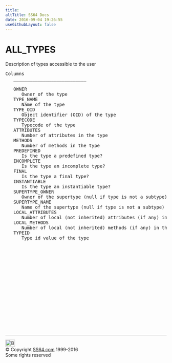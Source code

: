 ```yaml
---
title:
altTitle: SS64 Docs
date: 2016-09-04 19:26:55
useGithubLayout: false
---
```

<!-- #BeginLibraryItem "/Library/head_orad.lbi" --><!-- #EndLibraryItem --><h1>ALL_TYPES </h1><p> Description of types accessible to the user </p> 
 
<pre>Columns
   ___________________________
 
   OWNER
      Owner of the type
   TYPE_NAME
      Name of the type
   TYPE_OID
      Object identifier (OID) of the type
   TYPECODE
      Typecode of the type
   ATTRIBUTES
      Number of attributes in the type
   METHODS
      Number of methods in the type
   PREDEFINED
      Is the type a predefined type?
   INCOMPLETE
      Is the type an incomplete type?
   FINAL
      Is the type a final type?
   INSTANTIABLE
      Is the type an instantiable type?
   SUPERTYPE_OWNER
      Owner of the supertype (null if type is not a subtype)
   SUPERTYPE_NAME
      Name of the supertype (null if type is not a subtype)
   LOCAL_ATTRIBUTES
      Number of local (not inherited) attributes (if any) in the subtype
   LOCAL_METHODS
      Number of local (not inherited) methods (if any) in the subtype
   TYPEID
      Type id value of the type

</pre><!-- #BeginLibraryItem "/Library/foot_orad.lbi" --><p>
<!-- oracle-footer -->
<ins class="adsbygoogle" style="display:inline-block;width:300px;height:250px" data-ad-client="ca-pub-6140977852749469" data-ad-slot="4275490898"></ins>
<script>
(adsbygoogle = window.adsbygoogle || []).push({});
</script></p>
<hr>
<div id="bl" class="footer"><a href="ALL_TYPES.html#"><img src="../images/top.png" width="30" height="22" alt="Back to the Top"></a></div>
<div id="br" class="footer, tagline">© Copyright <a href="../index.html">SS64.com</a> 1999-2016<br>
Some rights reserved</div>
<!-- #EndLibraryItem -->

